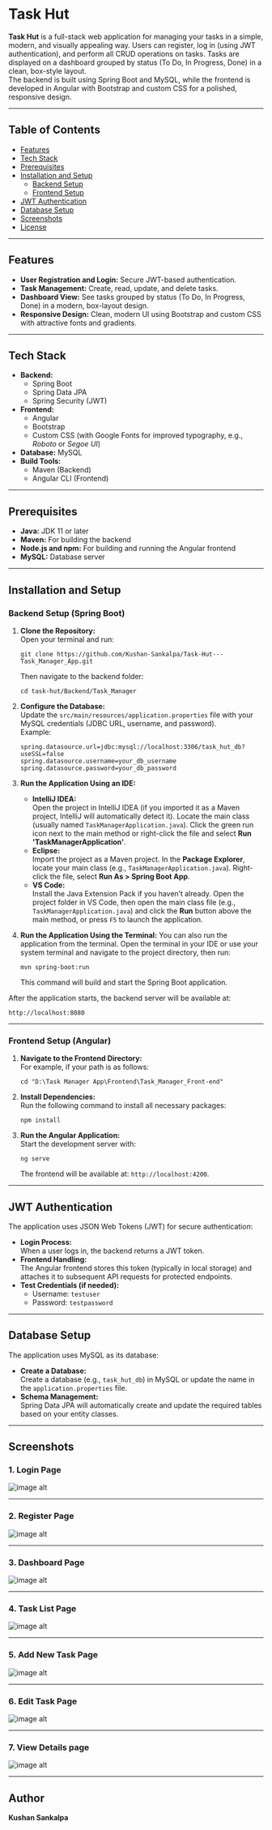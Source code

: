 

# Task Hut

**Task Hut** is a full-stack web application for managing your tasks in a simple, modern, and visually appealing way. Users can register, log in (using JWT authentication), and perform all CRUD operations on tasks. Tasks are displayed on a dashboard grouped by status (To Do, In Progress, Done) in a clean, box-style layout.  
The backend is built using Spring Boot and MySQL, while the frontend is developed in Angular with Bootstrap and custom CSS for a polished, responsive design.

---

## Table of Contents
- [Features](#features)
- [Tech Stack](#tech-stack)
- [Prerequisites](#prerequisites)
- [Installation and Setup](#installation-and-setup)
  - [Backend Setup](#backend-setup)
  - [Frontend Setup](#frontend-setup)
- [JWT Authentication](#jwt-authentication)
- [Database Setup](#database-setup)
- [Screenshots](#screenshots)
- [License](#license)

---

## Features
- **User Registration and Login:** Secure JWT-based authentication.
- **Task Management:** Create, read, update, and delete tasks.
- **Dashboard View:** See tasks grouped by status (To Do, In Progress, Done) in a modern, box-layout design.
- **Responsive Design:** Clean, modern UI using Bootstrap and custom CSS with attractive fonts and gradients.

---

## Tech Stack
- **Backend:**  
  - Spring Boot  
  - Spring Data JPA  
  - Spring Security (JWT)  
- **Frontend:**  
  - Angular  
  - Bootstrap  
  - Custom CSS (with Google Fonts for improved typography, e.g., *Roboto* or *Segoe UI*)  
- **Database:** MySQL  
- **Build Tools:**  
  - Maven (Backend)  
  - Angular CLI (Frontend)

---

## Prerequisites
- **Java:** JDK 11 or later  
- **Maven:** For building the backend  
- **Node.js and npm:** For building and running the Angular frontend  
- **MySQL:** Database server

---

## Installation and Setup


### Backend Setup (Spring Boot)

1. **Clone the Repository:**  
   Open your terminal and run:  
   ```
   git clone https://github.com/Kushan-Sankalpa/Task-Hut---Task_Manager_App.git
   ```
   Then navigate to the backend folder:
   ```
   cd task-hut/Backend/Task_Manager
   ```

2. **Configure the Database:**  
   Update the `src/main/resources/application.properties` file with your MySQL credentials (JDBC URL, username, and password).  
   Example:  
   ```
   spring.datasource.url=jdbc:mysql://localhost:3306/task_hut_db?useSSL=false
   spring.datasource.username=your_db_username
   spring.datasource.password=your_db_password
   ```

3. **Run the Application Using an IDE:**
   - **IntelliJ IDEA:**  
     Open the project in IntelliJ IDEA (if you imported it as a Maven project, IntelliJ will automatically detect it). Locate the main class (usually named `TaskManagerApplication.java`). Click the green run icon next to the main method or right-click the file and select **Run 'TaskManagerApplication'**.
   - **Eclipse:**  
     Import the project as a Maven project. In the **Package Explorer**, locate your main class (e.g., `TaskManagerApplication.java`). Right-click the file, select **Run As > Spring Boot App**.
   - **VS Code:**  
     Install the Java Extension Pack if you haven’t already. Open the project folder in VS Code, then open the main class file (e.g., `TaskManagerApplication.java`) and click the **Run** button above the main method, or press `F5` to launch the application.
  
4. **Run the Application Using the Terminal:**
   You can also run the application from the terminal. Open the terminal in your IDE or use your system terminal and navigate to the project directory, then run:
   ```
   mvn spring-boot:run
   ```
   This command will build and start the Spring Boot application.

After the application starts, the backend server will be available at:  
```
http://localhost:8080
```

---


### Frontend Setup (Angular)
1. **Navigate to the Frontend Directory:**  
   For example, if your path is as follows:
   ```
   cd "D:\Task Manager App\Frontend\Task_Manager_Front-end"
   ```

2. **Install Dependencies:**  
   Run the following command to install all necessary packages:
   ```
   npm install
   ```

3. **Run the Angular Application:**  
   Start the development server with:
   ```
   ng serve
   ```
   The frontend will be available at: `http://localhost:4200`.

---

## JWT Authentication
The application uses JSON Web Tokens (JWT) for secure authentication:
- **Login Process:**  
  When a user logs in, the backend returns a JWT token.
- **Frontend Handling:**  
  The Angular frontend stores this token (typically in local storage) and attaches it to subsequent API requests for protected endpoints.
- **Test Credentials (if needed):**  
  - Username: `testuser`  
  - Password: `testpassword`

---

## Database Setup
The application uses MySQL as its database:
- **Create a Database:**  
  Create a database (e.g., `task_hut_db`) in MySQL or update the name in the `application.properties` file.
- **Schema Management:**  
  Spring Data JPA will automatically create and update the required tables based on your entity classes.

---


## Screenshots

### 1. Login Page  

![image alt](https://github.com/Kushan-Sankalpa/Task-Hut---Task_Manager_App/blob/5f0965ce4cb6bf170b4831eb88976b187c2343c1/login.png)


---

### 2. Register Page  

![image alt]( https://github.com/Kushan-Sankalpa/Task-Hut---Task_Manager_App/blob/f25265a00934666780e00eb95e5cec605681189b/register.png
)


---

### 3. Dashboard Page  

![image alt](https://github.com/Kushan-Sankalpa/Task-Hut---Task_Manager_App/blob/f25265a00934666780e00eb95e5cec605681189b/dashboard_ss.png
)


---
### 4. Task List Page  

![image alt](https://github.com/Kushan-Sankalpa/Task-Hut---Task_Manager_App/blob/f25265a00934666780e00eb95e5cec605681189b/tasklist.png
)


---

### 5. Add New Task Page 

![image alt](https://github.com/Kushan-Sankalpa/Task-Hut---Task_Manager_App/blob/f25265a00934666780e00eb95e5cec605681189b/add_new_task.png
)


---
### 6. Edit Task Page 


![image alt](https://github.com/Kushan-Sankalpa/Task-Hut---Task_Manager_App/blob/f25265a00934666780e00eb95e5cec605681189b/edittask.png
)


---
### 7. View Details page  


![image alt](https://github.com/Kushan-Sankalpa/Task-Hut---Task_Manager_App/blob/f25265a00934666780e00eb95e5cec605681189b/details.png)

---


## Author

**Kushan Sankalpa**  

